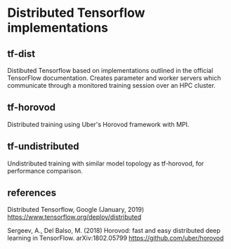 # Distributed Tensorflow implementations

## tf-dist
Distibuted Tensorflow based on implementations outlined in the official TensorFlow documentation.  Creates parameter and worker servers which communicate through a monitored training session over an HPC cluster.

## tf-horovod
Distributed training using Uber's Horovod framework with MPI.

## tf-undistributed
Undistributed training with similar model topology as tf-horovod, for performance comparison.

## references
Distributed Tensorflow, Google (January, 2019) https://www.tensorflow.org/deploy/distributed

Sergeev, A., Del Balso, M. (2018) Horovod: fast and easy distributed deep learning in TensorFlow. arXiv:1802.05799 https://github.com/uber/horovod


